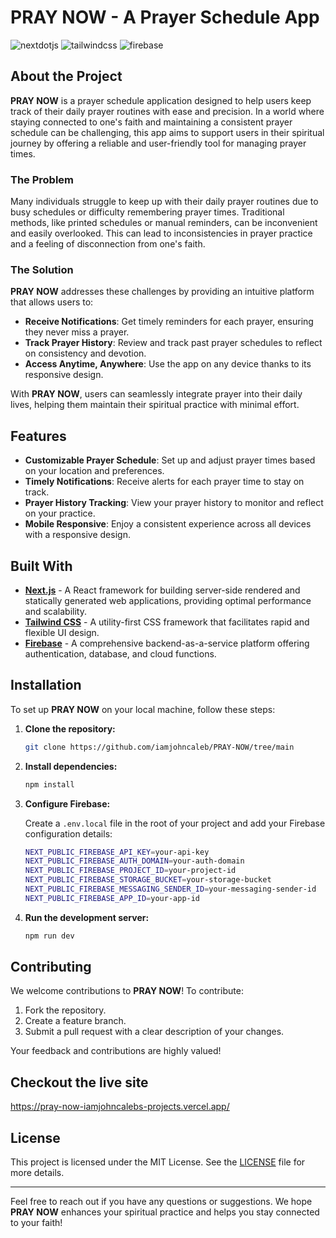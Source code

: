 # PRAY NOW - A Prayer Schedule App

<div>
    <img src="https://img.shields.io/badge/-Next_JS-black?style=for-the-badge&logoColor=white&logo=nextdotjs&color=000000" alt="nextdotjs" />
    <img src="https://img.shields.io/badge/-Tailwind_CSS-black?style=for-the-badge&logoColor=white&logo=tailwindcss&color=06B6D4" alt="tailwindcss" />
    <img src="https://img.shields.io/badge/-Firebase-black?style=for-the-badge&logoColor=white&logo=firebase&color=FFCA28" alt="firebase" />
</div>

## About the Project

**PRAY NOW** is a prayer schedule application designed to help users keep track of their daily prayer routines with ease and precision. In a world where staying connected to one's faith and maintaining a consistent prayer schedule can be challenging, this app aims to support users in their spiritual journey by offering a reliable and user-friendly tool for managing prayer times.

### The Problem

Many individuals struggle to keep up with their daily prayer routines due to busy schedules or difficulty remembering prayer times. Traditional methods, like printed schedules or manual reminders, can be inconvenient and easily overlooked. This can lead to inconsistencies in prayer practice and a feeling of disconnection from one's faith.

### The Solution

**PRAY NOW** addresses these challenges by providing an intuitive platform that allows users to:

- **Receive Notifications**: Get timely reminders for each prayer, ensuring they never miss a prayer.
- **Track Prayer History**: Review and track past prayer schedules to reflect on consistency and devotion.
- **Access Anytime, Anywhere**: Use the app on any device thanks to its responsive design.

With **PRAY NOW**, users can seamlessly integrate prayer into their daily lives, helping them maintain their spiritual practice with minimal effort.

## Features

- **Customizable Prayer Schedule**: Set up and adjust prayer times based on your location and preferences.
- **Timely Notifications**: Receive alerts for each prayer time to stay on track.
- **Prayer History Tracking**: View your prayer history to monitor and reflect on your practice.
- **Mobile Responsive**: Enjoy a consistent experience across all devices with a responsive design.

## Built With

- **[Next.js](https://nextjs.org/)** - A React framework for building server-side rendered and statically generated web applications, providing optimal performance and scalability.
- **[Tailwind CSS](https://tailwindcss.com/)** - A utility-first CSS framework that facilitates rapid and flexible UI design.
- **[Firebase](https://firebase.google.com/)** - A comprehensive backend-as-a-service platform offering authentication, database, and cloud functions.

## Installation

To set up **PRAY NOW** on your local machine, follow these steps:

1. **Clone the repository:**

   ```bash
   git clone https://github.com/iamjohncaleb/PRAY-NOW/tree/main
   ```

2. **Install dependencies:**

   ```bash
   npm install
   ```

3. **Configure Firebase:**

   Create a `.env.local` file in the root of your project and add your Firebase configuration details:

   ```bash
   NEXT_PUBLIC_FIREBASE_API_KEY=your-api-key
   NEXT_PUBLIC_FIREBASE_AUTH_DOMAIN=your-auth-domain
   NEXT_PUBLIC_FIREBASE_PROJECT_ID=your-project-id
   NEXT_PUBLIC_FIREBASE_STORAGE_BUCKET=your-storage-bucket
   NEXT_PUBLIC_FIREBASE_MESSAGING_SENDER_ID=your-messaging-sender-id
   NEXT_PUBLIC_FIREBASE_APP_ID=your-app-id
   ```

4. **Run the development server:**

   ```bash
   npm run dev
   ```

## Contributing

We welcome contributions to **PRAY NOW**! To contribute:

1. Fork the repository.
2. Create a feature branch.
3. Submit a pull request with a clear description of your changes.

Your feedback and contributions are highly valued!

## Checkout the live site
https://pray-now-iamjohncalebs-projects.vercel.app/

## License

This project is licensed under the MIT License. See the [LICENSE](LICENSE) file for more details.

---

Feel free to reach out if you have any questions or suggestions. We hope **PRAY NOW** enhances your spiritual practice and helps you stay connected to your faith!
